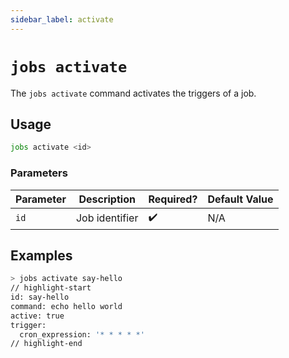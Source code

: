```yaml
---
sidebar_label: activate
---
```


# `jobs activate`

The `jobs activate` command activates the triggers of a job.

## Usage

```bash
jobs activate <id>
```

### Parameters

| Parameter | Description    | Required? | Default Value |
| --------- | -------------- | --------- | ------------- |
| `id`      | Job identifier | ✔️        | N/A           |

## Examples

```bash
> jobs activate say-hello
// highlight-start
id: say-hello
command: echo hello world
active: true
trigger:
  cron_expression: '* * * * *'
// highlight-end
```
